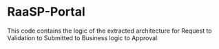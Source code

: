 # RaaSP-Portal
This code contains the logic of the extracted architecture for Request to Validation to Submitted to Business logic to Approval
